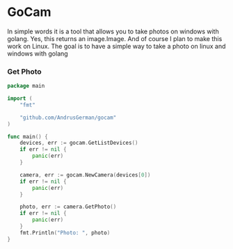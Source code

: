 # GoCam
In simple words it is a tool that allows you to take photos on windows with golang.
Yes, this returns an image.Image.
And of course I plan to make this work on Linux. The goal is to have a simple way to take a photo on linux and windows with golang
### Get Photo
```go
package main

import (
	"fmt"

	"github.com/AndrusGerman/gocam"
)

func main() {
	devices, err := gocam.GetListDevices()
	if err != nil {
		panic(err)
	}

	camera, err := gocam.NewCamera(devices[0])
	if err != nil {
		panic(err)
	}

	photo, err := camera.GetPhoto()
	if err != nil {
		panic(err)
	}
	fmt.Println("Photo: ", photo)
}

```